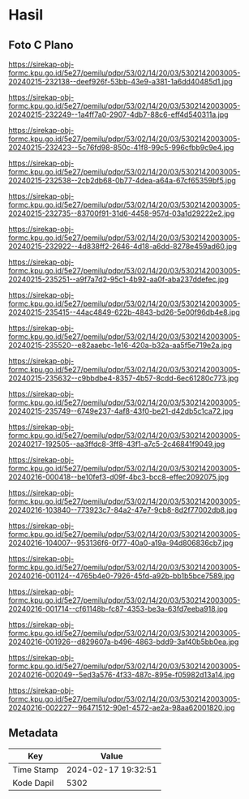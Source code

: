 # Hasil

## Foto C Plano

https://sirekap-obj-formc.kpu.go.id/5e27/pemilu/pdpr/53/02/14/20/03/5302142003005-20240215-232138--deef926f-53bb-43e9-a381-1a6dd40485d1.jpg

https://sirekap-obj-formc.kpu.go.id/5e27/pemilu/pdpr/53/02/14/20/03/5302142003005-20240215-232249--1a4ff7a0-2907-4db7-88c6-eff4d540311a.jpg

https://sirekap-obj-formc.kpu.go.id/5e27/pemilu/pdpr/53/02/14/20/03/5302142003005-20240215-232423--5c76fd98-850c-41f8-99c5-996cfbb9c9e4.jpg

https://sirekap-obj-formc.kpu.go.id/5e27/pemilu/pdpr/53/02/14/20/03/5302142003005-20240215-232538--2cb2db68-0b77-4dea-a64a-67cf65359bf5.jpg

https://sirekap-obj-formc.kpu.go.id/5e27/pemilu/pdpr/53/02/14/20/03/5302142003005-20240215-232735--83700f91-31d6-4458-957d-03a1d29222e2.jpg

https://sirekap-obj-formc.kpu.go.id/5e27/pemilu/pdpr/53/02/14/20/03/5302142003005-20240215-232922--4d838ff2-2646-4d18-a6dd-8278e459ad60.jpg

https://sirekap-obj-formc.kpu.go.id/5e27/pemilu/pdpr/53/02/14/20/03/5302142003005-20240215-235251--a9f7a7d2-95c1-4b92-aa0f-aba237ddefec.jpg

https://sirekap-obj-formc.kpu.go.id/5e27/pemilu/pdpr/53/02/14/20/03/5302142003005-20240215-235415--44ac4849-622b-4843-bd26-5e00f96db4e8.jpg

https://sirekap-obj-formc.kpu.go.id/5e27/pemilu/pdpr/53/02/14/20/03/5302142003005-20240215-235520--e82aaebc-1e16-420a-b32a-aa5f5e719e2a.jpg

https://sirekap-obj-formc.kpu.go.id/5e27/pemilu/pdpr/53/02/14/20/03/5302142003005-20240215-235632--c9bbdbe4-8357-4b57-8cdd-6ec61280c773.jpg

https://sirekap-obj-formc.kpu.go.id/5e27/pemilu/pdpr/53/02/14/20/03/5302142003005-20240215-235749--6749e237-4af8-43f0-be21-d42db5c1ca72.jpg

https://sirekap-obj-formc.kpu.go.id/5e27/pemilu/pdpr/53/02/14/20/03/5302142003005-20240217-192505--aa3ffdc8-3ff8-43f1-a7c5-2c46841f9049.jpg

https://sirekap-obj-formc.kpu.go.id/5e27/pemilu/pdpr/53/02/14/20/03/5302142003005-20240216-000418--be10fef3-d09f-4bc3-bcc8-effec2092075.jpg

https://sirekap-obj-formc.kpu.go.id/5e27/pemilu/pdpr/53/02/14/20/03/5302142003005-20240216-103840--773923c7-84a2-47e7-9cb8-8d2f77002db8.jpg

https://sirekap-obj-formc.kpu.go.id/5e27/pemilu/pdpr/53/02/14/20/03/5302142003005-20240216-104007--953136f6-0f77-40a0-a19a-94d806836cb7.jpg

https://sirekap-obj-formc.kpu.go.id/5e27/pemilu/pdpr/53/02/14/20/03/5302142003005-20240216-001124--4765b4e0-7926-45fd-a92b-bb1b5bce7589.jpg

https://sirekap-obj-formc.kpu.go.id/5e27/pemilu/pdpr/53/02/14/20/03/5302142003005-20240216-001714--cf61148b-fc87-4353-be3a-63fd7eeba918.jpg

https://sirekap-obj-formc.kpu.go.id/5e27/pemilu/pdpr/53/02/14/20/03/5302142003005-20240216-001926--d829607a-b496-4863-bdd9-3af40b5bb0ea.jpg

https://sirekap-obj-formc.kpu.go.id/5e27/pemilu/pdpr/53/02/14/20/03/5302142003005-20240216-002049--5ed3a576-4f33-487c-895e-f05982d13a14.jpg

https://sirekap-obj-formc.kpu.go.id/5e27/pemilu/pdpr/53/02/14/20/03/5302142003005-20240216-002227--96471512-90e1-4572-ae2a-98aa62001820.jpg


## Metadata

| Key        | Value               |
| ---------- | ------------------- |
| Time Stamp | 2024-02-17 19:32:51 |
| Kode Dapil | 5302                |



